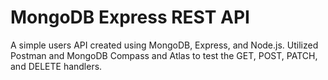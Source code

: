 # MongoDB Express REST API

A simple users API created using MongoDB, Express, and Node.js. Utilized Postman and MongoDB Compass and Atlas to test the GET, POST, PATCH, and DELETE handlers.
